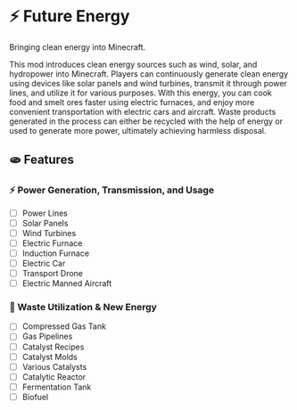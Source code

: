 
# ⚡ Future Energy

Bringing clean energy into Minecraft.

This mod introduces clean energy sources such as wind, solar, and hydropower into Minecraft. Players can continuously generate clean energy using devices like solar panels and wind turbines, transmit it through power lines, and utilize it for various purposes. With this energy, you can cook food and smelt ores faster using electric furnaces, and enjoy more convenient transportation with electric cars and aircraft. Waste products generated in the process can either be recycled with the help of energy or used to generate more power, ultimately achieving harmless disposal.

## 🫓 Features

### ⚡ Power Generation, Transmission, and Usage

- [ ] Power Lines
- [ ] Solar Panels
- [ ] Wind Turbines
- [ ] Electric Furnace
- [ ] Induction Furnace
- [ ] Electric Car
- [ ] Transport Drone
- [ ] Electric Manned Aircraft

### 🌱 Waste Utilization & New Energy

- [ ] Compressed Gas Tank
- [ ] Gas Pipelines
- [ ] Catalyst Recipes
- [ ] Catalyst Molds
- [ ] Various Catalysts
- [ ] Catalytic Reactor
- [ ] Fermentation Tank
- [ ] Biofuel  

